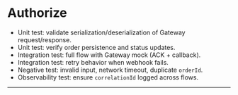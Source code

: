 # Authorize
* Unit test: validate serialization/deserialization of Gateway request/response.
* Unit test: verify order persistence and status updates.
* Integration test: full flow with Gateway mock (ACK + callback).
* Integration test: retry behavior when webhook fails.
* Negative test: invalid input, network timeout, duplicate `orderId`.
* Observability test: ensure `correlationId` logged across flows.

---
